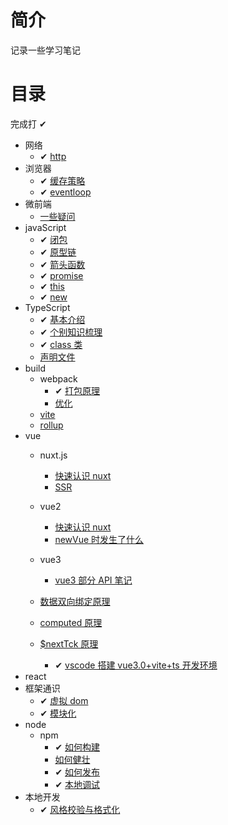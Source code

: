 # 简介

记录一些学习笔记

# 目录

完成打 ✔

- 网络
  - ✔ [http](网络/http.md)
- 浏览器
  - ✔ [缓存策略](浏览器/缓存策略.md)
  - ✔ [eventloop](浏览器/eventloop.md)
- 微前端
  - [一些疑问](浏览器/缓存策略.md)
- javaScript
  - ✔ [闭包](javaScript/闭包.md)
  - ✔ [原型链](javaScript/原型链.md)
  - ✔ [箭头函数](javaScript/箭头函数.md)
  - ✔ [promise](javaScript/promise.md)
  - ✔ [this](javaScript/this.md)
  - ✔ [new](javaScript/new.md)
- TypeScript
  - ✔ [基本介绍](TypeScript/基本介绍.md)
  - ✔ [个别知识梳理](TypeScript/个别知识梳理.md)
  - ✔ [class 类](TypeScript/class类.md)
  - [声明文件](TypeScript/声明文件.md)
- build
  - webpack
    - ✔ [打包原理](build/webpack/打包原理.md)
    - [优化](build/webpack/优化.md)
  - [vite](build/vite.md)
  - [rollup](build/rollup.md)
- vue
  - nuxt.js
    - [快速认识 nuxt](vue/nuxt.js/快速认识nuxt.md)
    - [SSR](vue/nuxt.js/SSR.md)
  - vue2
    - [快速认识 nuxt](vue/vue2/生命周期.md)
    - [newVue 时发生了什么](vue/vue2/newVue时发生了什么.md)
  - vue3
    - [vue3 部分 API 笔记](vue/vue3部分API笔记.md)
  - [数据双向绑定原理](vue/数据双向绑定原理.md)
  - [computed 原理](vue/computed原理.md)
  - [\$nextTck 原理](vue/$nextTck原理.md)

    - ✔ [vscode 搭建 vue3.0+vite+ts 开发环境](vue/vue3+ts的vscode开发环境)
- react
- 框架通识
  - ✔ [虚拟 dom](框架通识/virtualDOM.md)
  - ✔ [模块化](框架通识/模块化.md)
- node
  - npm
    - ✔ [如何构建](node/npm/构建.md)
    - [如何健壮](node/npm/健壮.md)
    - ✔ [如何发布](node/npm/发布.md)
    - ✔ [本地调试](node/npm/本地调试.md)
- 本地开发
  - ✔ [风格校验与格式化](本地开发/风格校验与格式化.md)
